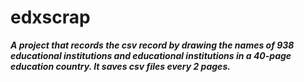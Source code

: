 # edxscrap

***A project that records the csv record by drawing the names of 938 educational institutions and educational institutions in a 40-page education country. It saves csv files every 2 pages.***
